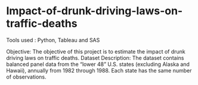 # Impact-of-drunk-driving-laws-on-traffic-deaths

Tools used : Python, Tableau and SAS


Objective: 
The objective of this project is to estimate the impact of drunk driving laws on traffic deaths. 
Dataset Description: 
The dataset contains balanced panel data from the “lower 48” U.S. states (excluding Alaska and
Hawaii), annually from 1982 through 1988. Each state has the same number of observations. 
